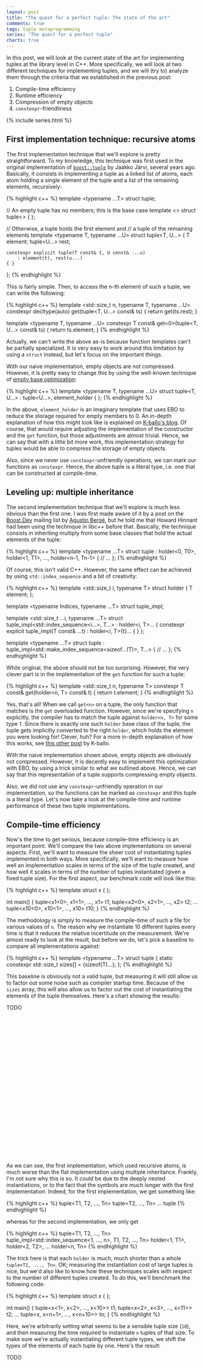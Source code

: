 ```yaml
---
layout: post
title: "The quest for a perfect tuple: The state of the art"
comments: true
tags: tuple metaprogramming
series: "The quest for a perfect tuple"
charts: true
---
```


In this post, we will look at the current state of the art for implementing
tuples at the library level in C++. More specifically, we will look at two
different techniques for implementing tuples, and we will (try to) analyze
them through the criteria that we established in the previous post:

1. Compile-time efficiency
2. Runtime efficiency
3. Compression of empty objects
4. `constexpr`-friendliness

{% include series.html %}

## First implementation technique: recursive atoms

The first implementation technique that we'll explore is pretty straightforward.
To my knowledge, this technique was first used in the original implementation
of [`boost::tuple`][Boost.Tuple] by Jaakko Järvi, several years ago. Basically,
it consists in implementing a tuple as a linked list of atoms, each atom
holding a single element of the tuple and a list of the remaining elements,
recursively:

{% highlight c++ %}
template <typename ...T>
struct tuple;

// An empty tuple has no members; this is the base case
template <>
struct tuple<> { };

// Otherwise, a tuple holds the first element and
// a tuple of the remaining elements
template <typename T, typename ...U>
struct tuple<T, U...> {
    T element;
    tuple<U...> rest;

    constexpr explicit tuple(T const& t, U const& ...u)
        : element(t), rest(u...)
    { }
};
{% endhighlight %}

This is fairly simple. Then, to access the n-th element of such a tuple, we
can write the following:

{% highlight c++ %}
template <std::size_t n, typename T, typename ...U>
constexpr decltype(auto) get(tuple<T, U...> const& ts) {
    return get<n-1>(ts.rest);
}

template <typename T, typename ...U>
constexpr T const& get<0>(tuple<T, U...> const& ts) {
    return ts.element;
}
{% endhighlight %}

Actually, we can't write the above as-is because function templates can't be
partially specialized. It is very easy to work around this limitation by using
a `struct` instead, but let's focus on the important things.

With our naive implementation, empty objects are not compressed. However, it
is pretty easy to change this by using the well-known technique of
[empty base optimization][ebo]:

{% highlight c++ %}
template <typename T, typename ...U>
struct tuple<T, U...> : tuple<U...>, element_holder<T> { };
{% endhighlight %}

In the above, `element_holder` is an imaginary template that uses EBO to reduce
the storage required for empty members to 0. An in-depth explanation of how
this might look like is explained on [K-ballo's blog][ebo-impl]. Of course,
that would require adjusting the implementation of the constructor and the
`get` function, but those adjustments are almost trivial. Hence, we can say
that with a little bit more work, this implementation strategy for tuples
would be able to compress the storage of empty objects.

Also, since we never use `constexpr`-unfriendly operations, we can mark our
functions as `constexpr`. Hence, the above tuple is a literal type, i.e. one
that can be constructed at compile-time.


## Leveling up: multiple inheritance

The second implementation technique that we'll explore is much less obvious
than the first one. I was first made aware of it by a post on the [Boost.Dev][]
mailing list by [Agustín Bergé][talesofcpp], but he told me that Howard Hinnant
had been using the technique in libc++ before that. Basically, the technique
consists in inheriting multiply from some base classes that hold the actual
elements of the tuple:

{% highlight c++ %}
template <typename ...T>
struct tuple : holder<0, T0>, holder<1, T1>, ..., holder<n-1, Tn-1> {
    // ...
};
{% endhighlight %}

Of course, this isn't valid C++. However, the same effect can be achieved by
using `std::index_sequence` and a bit of creativity:

{% highlight c++ %}
template <std::size_t i, typename T>
struct holder { T element; };

template <typename Indices, typename ...T>
struct tuple_impl;

template <std::size_t ...i, typename ...T>
struct tuple_impl<std::index_sequence<i...>, T...> : holder<i, T>... {
    constexpr explicit tuple_impl(T const& ...t)
        : holder<i, T>{t}...
    { }
};

template <typename ...T>
struct tuple : tuple_impl<std::make_index_sequence<sizeof...(T)>, T...> {
    // ...
};
{% endhighlight %}

While original, the above should not be too surprising. However, the very
clever part is in the implementation of the `get` function for such a tuple:

{% highlight c++ %}
template <std::size_t n, typename T>
constexpr T const& get(holder<n, T> const& t) {
    return t.element;
}
{% endhighlight %}

Yes, that's all! When we call `get<n>` on a tuple, the only function that
matches is the `get` overloaded function. However, since we're specifying
`n` explicitly, the compiler has to match the tuple against `holder<n, T>`
for some type `T`. Since there is exactly one such `holder` base class of
the tuple, the tuple gets implicitly converted to the right `holder`, which
holds the element you were looking for! Clever, huh? For a more in-depth
explanation of how this works, see [this other post][efficient_packing] by
K-ballo.

With the naive implementation shown above, empty objects are obviously not
compressed. However, it is decently easy to implement this optimization with
EBO, by using a trick similar to what we outlined above. Hence, we can say
that this representation of a tuple supports compressing empty objects.

Also, we did not use any `constexpr`-unfriendly operation in our implementation,
so the functions can be marked as `constexpr` and this tuple is a literal type.
Let's now take a look at the compile-time and runtime performance of these
two tuple implementations.


## Compile-time efficiency

Now's the time to get serious, because compile-time efficiency is an important
point. We'll compare the two above implementations on several aspects. First,
we'll want to measure the sheer cost of instantiating tuples implemented in
both ways. More specifically, we'll want to measure how well an implementation
scales in terms of the size of the tuple created, and how well it scales in
terms of the number of tuples instantiated (given a fixed tuple size). For
the first aspect, our benchmark code will look like this:

{% highlight c++ %}
template <int i>
struct x { };

int main() {
    tuple<x1<0>, x1<1>, ..., x1<n>> t1;
    tuple<x2<0>, x2<1>, ..., x2<n>> t2;
    ...
    tuple<x10<0>, x10<1>, ..., x10<n>> t10;
}
{% endhighlight %}

The methodology is simply to measure the compile-time of such a file for various
values of `n`. The reason why we instantiate 10 different tuples every time is
that it reduces the relative incertitude on the measurement. We're almost ready
to look at the result, but before we do, let's pick a baseline to compare all
implementations against:

{% highlight c++ %}
template <typename ...T>
struct tuple {
    static constexpr std::size_t sizes[] = {sizeof(T)...};
};
{% endhighlight %}

This baseline is obviously not a valid tuple, but measuring it will still
allow us to factor out some noise such as compiler startup time. Because
of the `sizes` array, this will also allow us to factor out the cost of
instantiating the elements of the tuple themselves. Here's a chart
showing the results:

<!-- ninja -C _code/build tuple-quest.make_compile1 -->
<div class="chart" style="width:100%; height:400px;">
TODO
</div>

As we can see, the first implementation, which used recursive atoms, is much
worse than the flat implementation using multiple inheritance. Frankly, I'm
not sure why this is so. It could be due to the deeply nested instantiations,
or to the fact that the symbols are much longer with the first implementation.
Indeed, for the first implementation, we get something like:

{% highlight c++ %}
tuple<T1, T2, ..., Tn>
tuple<T2, ..., Tn>
...
tuple<Tn>
{% endhighlight %}

whereas for the second implementation, we only get

{% highlight c++ %}
tuple<T1, T2, ..., Tn>
tuple_impl<std::index_sequence<1, ..., n>, T1, T2, ..., Tn>
holder<1, T1>,
holder<2, T2>,
...
holder<n, Tn>
{% endhighlight %}

The trick here is that each `holder` is much, much shorter than a whole
`tuple<T1, ..., Tn>`. OK; measuring the instantiation cost of large tuples
is nice, but we'd also like to know how these techniques scales with respect
to the number of different tuples created. To do this, we'll benchmark the
following code:

{% highlight c++ %}
template <int i>
struct x { };

int main() {
    tuple<x<1>, x<2>, ..., x<10>> t1;
    tuple<x<2>, x<3>, ..., x<11>> t2;
    ...
    tuple<x<n>, x<n+1>, ..., x<n+10>> tn;
}
{% endhighlight %}

Here, we're arbitrarily setting what seems to be a sensible tuple size (`10`),
and then measuring the time required to instantiate `n` tuples of that size.
To make sure we're actually instantiating different tuple types, we shift the
types of the elements of each tuple by one. Here's the result:

<!-- ninja -C _code/build tuple-quest.make_compile2 -->
<div class="chart" style="width:100%; height:400px;">
TODO
</div>

<!-- TODO: COMMENT -->

Now, creating tuples is fun, but accessing elements in a tuple is more fun.
Hence, we'll also want to measure how well our implementations scale when
accessing elements with the `get` function. Much like the previous benchmarks,
there are mainly two interesting access patterns we can benchmark. The first
one is to fix a tuple size, and to access varying numbers of elements inside
the tuple. This pattern can be measured with the following benchmark:

{% highlight c++ %}
template <int i>
struct x { };

int main() {
    tuple<x<0>, x<1>, ..., x<1000>> t;
    get<0 * (1000/n)>(t);
    get<1 * (1000/n)>(t);
    ...
    get<n * (1000/n)>(t);
}
{% endhighlight %}

Here, we arbitrarily set the size of the tuple to `1000`, which is large enough,
and then access `n` elements inside the tuple. Note that the `n` elements that
we access are placed at constant intervals, and they are almost uniformly
distributed in the $[0, 1000]$ interval. We do this to avoid accessing the
first (or last) `n` elements, which would favor an implementation where
accessing leading (or trailing) elements is faster. Also, while not shown
here, we actually create a tuple of each implementation and only access
elements of the implementation we're benchmarking. This is to factor out
the initial cost of creating the tuple, which varies between implementations.
Before we show the results, let's show the baseline that we'll use:

{% highlight c++ %}
template <std::size_t i, typename Tuple>
constexpr int get(Tuple const&) {
    return 0;
}
{% endhighlight %}

Again, this is obviously not a correct implementation of `get`, but it will at
least allow us to factor out the cost of instantiating the `get` function. Here
is the result:

<!-- ninja -C _code/build tuple-quest.get_compile1 -->
<div class="chart" style="width:100%; height:400px;">
TODO
</div>

<!-- TODO: COMMENT -->

The second access pattern that we might want to measure is to fix a number of
elements to access inside the tuple, and to let the indices of these elements
grow larger and larger. This access pattern can be measured with the following
benchmark:

{% highlight c++ %}
template <int i>
struct x { };

int main() {
    tuple<x<0>, x<1>, ..., x<1000>> t;
    get<n>(t);
    get<n+1>(t);
    get<n+2>(t);
    get<n+3>(t);
    get<n+4>(t);
    get<n+5>(t);
    get<n+6>(t);
    get<n+7>(t);
    get<n+8>(t);
    get<n+9>(t);
}
{% endhighlight %}

Here, we decide to access exactly `10` elements in the tuple. We then let the
index of these elements vary. The result is:

<!-- ninja -C _code/build tuple-quest.get_compile2 -->
<div class="chart" style="width:100%; height:400px;">
TODO
</div>

<!-- TODO: COMMENT

If not wildly better, we can still clearly see that the second implementation
is better than the first one. This is because it does not require instantiating
several `get` overloads each time an index is accessed.
 -->


## Runtime efficiency

In theory, both implementations only rely on the compiler being able to see
through base classes, `static_cast`s and inline functions. Hence, they should
cause the compiler to generate equivalent code, right? That's what we'll see.
To check this, we'll look at the assembly generated when accessing the elements
of a tuple at different indices:

{% highlight c++ %}
int main() {
    tuple<int, ..., int> t{0, 1, ..., n};
    get<0>(t);
    get<1>(t);
    ...
    get<n>(t);
}
{% endhighlight %}

At the same time, we'll compare it with the assembly generated for equivalent
code using a `struct` instead of a `tuple`. We'll assume that the `struct` is
optimized as much as possible by the compiler (otherwise that's arguably a
compiler bug), and use this as our baseline:

{% highlight c++ %}
struct Baseline {
    int element_0;
    int element_1;
    ...
    int element_n;
};

int main() {
    Baseline t{0, 1, ..., n};
    t.element_0;
    t.element_1;
    ...
    t.element_n;
}
{% endhighlight %}

To make sure the optimizer does not get rid of the code altogether, we'll use
the `escape()` trick described by Chandler Carruth in [this talk][Chandler.micro]
about microbenchmarks. Then, since we don't want to actually read a bunch of
repetitive assembly, we'll only compare the number of lines in the assembly
produced by each of the above:

<div class="chart" style="width:100%; height:400px;">
<!-- TODO: tuple-quest/get_assembly/chart.json -->
</div>

<!-- TODO: comment -->

### The NRVO test

A very important optimization in C++ is [NRVO][]. Basically, NRVO is when the
compiler constructs a local variable returned by value in the caller instead
of creating it in the caller and then copying it into the callee. Since this
is an important optimization, and since I've already seen some disturbing cases
where NRVO wasn't applied but it should have been, let's look at how our tuple
implementations play with this optimization. To achieve this, we'll create a
tuple with many elements, and we'll return it by value from a function.
Normally, the tuple should be constructed in-place and never copied. Here's
the code:

{% highlight c++ %}
template <int i>
struct x {
    x() { std::cout << "x()" << std::endl; }
    x(x const&) { std::cout << "x(x const&)" << std::endl; }
};

auto f() {
    tuple<x<0>, x<1>, ..., x<n>> t;
    return t; // should NRVO
}

int main() {
    auto t = f();
}
{% endhighlight %}

Let's now run this code with different values of `n`, and see if NVRO is
applied:

<!-- TODO: tuple-quest/nrvo/table.md -->

<!-- TODO: comment -->

## Summary

In summary, we can see that the second implementation is vastly superior to
the first, naive one. Not only is it better in terms of compile-time, but it
also causes the compiler to generate superior code, which is quite important.

|                      | Compile-time | Runtime | Compression | `constexpr` |
| -------------------- | :----------: | :-----: | :---------: | :---------: |
| recursive atoms      | -            | -       |             | -           |
| multiple inheritance | -            | -       |             | -           |

<!-- TODO -->

<!-- Links -->
[Boost.Dev]: http://news.gmane.org/gmane.comp.lib.boost.devel
[Boost.Tuple]: http://www.boost.org/doc/libs/release/libs/tuple/doc/tuple_users_guide.html
[Chandler.micro]: https://youtu.be/nXaxk27zwlk?t=2527
[ebo-impl]: http://talesofcpp.fusionfenix.com/post-18/episode-ten-when-size-does-matter
[ebo]: http://en.cppreference.com/w/cpp/language/ebo
[efficient_packing]: http://talesofcpp.fusionfenix.com/post-22/true-story-efficient-packing#the-case-of-the-`tuple`
[NRVO]: https://en.wikipedia.org/wiki/Return_value_optimization
[talesofcpp]: http://talesofcpp.fusionfenix.com

